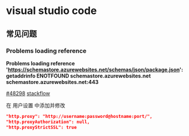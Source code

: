 # visual studio code

## 常见问题

### Problems loading reference

**Problems loading reference 'https://schemastore.azurewebsites.net/schemas/json/package.json': getaddrinfo ENOTFOUND schemastore.azurewebsites.net schemastore.azurewebsites.net:443**

[#48298](https://github.com/Microsoft/vscode/issues/48298) [stackflow](https://stackoverflow.com/questions/49056000/all-of-my-json-files-have-problems-loading-reference-schema-from-schemastore-az)

在 用户设置 中添加并修改

```json
"http.proxy": "http://username:password@hostname:port/",
"http.proxyAuthorization": null,
"http.proxyStrictSSL": true
```
